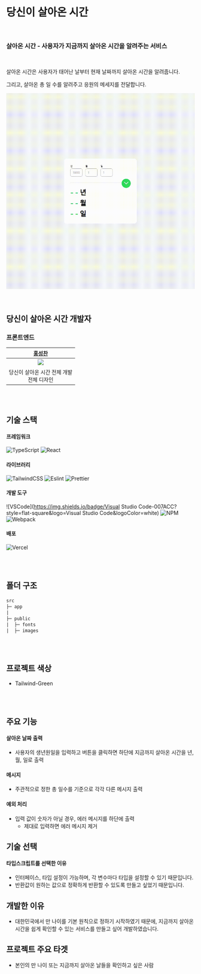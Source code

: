 # 당신이 살아온 시간

<br/>

### **살아온 시간** - 사용자가 지금까지 살아온 시간을 알려주는 서비스

<br/>

살아온 시간은 사용자가 태어난 날부터 현재 날짜까지 살아온 시간을 알려줍니다.   

그리고, 살아온 총 일 수를 알려주고 응원의 메세지를 전달합니다.   

![ageCalculator](https://github.com/Hschan2/ToyProject/blob/master/age_dt/public/images/ageCalculator.gif?raw=true)

<br/>

## 당신이 살아온 시간 개발자

### 프론트엔드
| [홍성찬](https://github.com/Hschan2) |
| :---: |
| ![](https://avatars.githubusercontent.com/u/39434913?v=4) |
| 당신이 살아온 시간 전체 개발 <br/> 전체 디자인 |

<br/>
<br/>

## 기술 스택

#### 프레임워크
![TypeScript](https://img.shields.io/badge/typescript-%23007ACC.svg?style=for-the-badge&logo=typescript&logoColor=white)
![React](https://img.shields.io/badge/react-61DAFB?style=for-the-badge&logo=react&logoColor=black)

#### 라이브러리
![TailwindCSS](https://img.shields.io/badge/tailwindcss-%2338B2AC.svg?style=for-the-badge&logo=tailwind-css&logoColor=white)
![Eslint](https://img.shields.io/badge/Eslint-4B0082?style=flat-square&logo=Eslint&logoColor=white)
![Prettier](https://img.shields.io/badge/prettier-FF69B4?style=flat-square&logo=prettier&logoColor=white)

#### 개발 도구
![VSCode](https://img.shields.io/badge/Visual Studio Code-007ACC?style=flat-square&logo=Visual Studio Code&logoColor=white)
![NPM](https://img.shields.io/badge/NPM-CB3837?style=for-the-badge)
![Webpack](https://img.shields.io/badge/Webpack-8DD6F9?style=for-the-badge)

#### 배포
![Vercel](https://img.shields.io/badge/vercel-%23000000.svg?style=for-the-badge&logo=vercel&logoColor=white)

<br/>
<br/>

## 폴더 구조
```
src
├─ app
|
├─ public
|  ├─ fonts
|  ├─ images

```

<br/>
<br/>

## 프로젝트 색상
* Tailwind-Green

<br/>
<br/>

## 주요 기능

#### 살아온 날짜 출력
* 사용자의 생년원일을 입력하고 버튼을 클릭하면 하단에 지금까지 살아온 시간을 년, 월, 일로 출력

#### 메시지
* 주관적으로 정한 총 일수를 기준으로 각각 다른 메시지 출력

#### 예외 처리
* 입력 값이 숫자가 아닐 경우, 에러 메시지를 하단에 출력
    * 제대로 입력하면 에러 메시지 제거

## 기술 선택
#### 타입스크립트를 선택한 이유
* 인터페이스, 타입 설정이 가능하며, 각 변수마다 타입을 설정할 수 있기 때문입니다.
* 반환값이 원하는 값으로 정확하게 반환할 수 있도록 만들고 싶었기 때문입니다.

## 개발한 이유
* 대한민국에서 만 나이를 기본 원칙으로 정하기 시작하였기 때문에, 지금까지 살아온 시간을 쉽게 확인할 수 있는 서비스를 만들고 싶어 개발하였습니다.

## 프로젝트 주요 타겟
* 본인의 만 나이 또는 지금까지 살아온 날들을 확인하고 싶은 사람